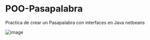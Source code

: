 # POO-Pasapalabra
Practica de crear un Pasapalabra con interfaces en Java netbeans

![image](https://user-images.githubusercontent.com/119364189/223704183-feb3adf8-fcce-4f62-94a7-d440b66b9080.png)

